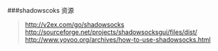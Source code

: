 ###shadowscoks 资源  
>http://v2ex.com/go/shadowsocks  
>http://sourceforge.net/projects/shadowsocksgui/files/dist/  
>http://www.yoyoo.org/archives/how-to-use-shadowsocks.html  
